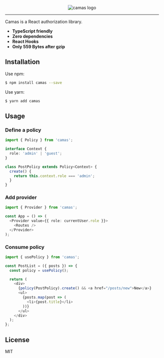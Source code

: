 <div align="center">
  <img src="https://user-images.githubusercontent.com/465125/67983909-9c3fd600-fc60-11e9-914c-bc03547412ed.png" alt="camas logo" />
</div>

<hr />

Camas is a React authorization library.

- **TypeScript friendly**
- **Zero dependencies**
- **React Hooks**
- **Only 559 Bytes after gzip**

## Installation

Use npm:

```bash
$ npm install camas --save
```

Use yarn:

```bash
$ yarn add camas
```

## Usage

### Define a policy

```typescript
import { Policy } from 'camas';

interface Context {
  role: 'admin' | 'guest';
}

class PostPolicy extends Policy<Context> {
  create() {
    return this.context.role === 'admin';
  }
}
```

### Add provider

```typescript
import { Provider } from 'camas';

const App = () => (
  <Provider value={{ role: currentUser.role }}>
    <Routes />
  </Provider>
);
```

### Consume policy

```typescript
import { usePolicy } from 'camas';

const PostList = ({ posts }) => {
  const policy = usePolicy();

  return (
    <div>
      {policy(PostPolicy).create() && <a href="/posts/new">New</a>}
      <ul>
        {posts.map(post => (
          <li>{post.title}</li>
        ))}
      </ul>
    </div>
  );
};
```

## License

MIT
